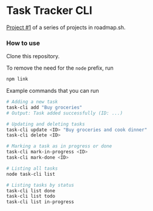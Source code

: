 # Task Tracker CLI

[Project #1](https://roadmap.sh/projects/task-tracker) of a series of projects in roadmap.sh.

### How to use
Clone this repository.

To remove the need for the `node` prefix, run
```bash
npm link
```

Example commands that you can run
```bash
# Adding a new task
task-cli add "Buy groceries"
# Output: Task added successfully (ID: ...)

# Updating and deleting tasks
task-cli update <ID> "Buy groceries and cook dinner"
task-cli delete <ID>

# Marking a task as in progress or done
task-cli mark-in-progress <ID>
task-cli mark-done <ID>

# Listing all tasks
node task-cli list

# Listing tasks by status
task-cli list done
task-cli list todo
task-cli list in-progress
```